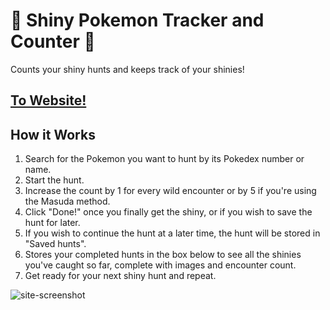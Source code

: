 # 🌟 Shiny Pokemon Tracker and Counter 🌟
Counts your shiny hunts and keeps track of your shinies!

## [To Website!](https://clouddcrow.github.io/Shiny-Pokemon-Tracker-And-Counter/)

## How it Works
1. Search for the Pokemon you want to hunt by its Pokedex number or name.
2. Start the hunt.
3. Increase the count by 1 for every wild encounter or by 5 if you're using the Masuda method. 
4. Click "Done!" once you finally get the shiny, or if you wish to save the hunt for later.
5. If you wish to continue the hunt at a later time, the hunt will be stored in "Saved hunts".
6. Stores your completed hunts in the box below to see all the shinies you've caught so far, complete with images and encounter count.
7. Get ready for your next shiny hunt and repeat.

![site-screenshot](https://user-images.githubusercontent.com/105298643/218330411-75bc5a08-c927-4b37-a9f9-da3b738135f1.png)

